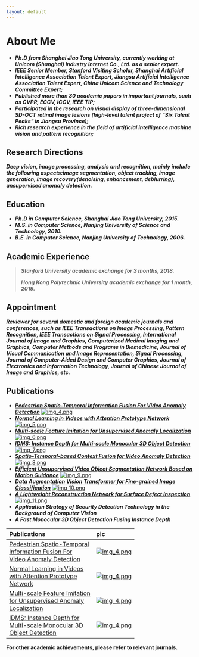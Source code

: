 ```yaml
---
layout: default
---
```


# About Me

* ***Ph.D from Shanghai Jiao Tong University, currently working at Unicom (Shanghai) Industry Internet Co., Ltd. as a
  senior expert.***
* ***IEEE Senior Member, Stanford Visiting Scholar, Shanghai Artificial Intelligence Association Talent Expert, Jiangsu
  Artificial Intelligence Association Talent Expert, China Unicom Science and Technology Committee Expert;***
* ***Published more than 30 academic papers in important journals, such as CVPR, ECCV, ICCV, IEEE TIP;***
* ***Participated in the research on visual display of three-dimensional SD-OCT retinal image lesions (high-level talent
  project of "Six Talent Peaks" in Jiangsu Province);***
* ***Rich research experience in the field of artificial intelligence machine vision and pattern recognition;***

## Research Directions

***Deep vision, image processing, analysis and recognition, mainly include the following aspects:image segmentation,
object tracking, image generation, image recovery(denoising, enhancement, deblurring), unsupervised anomaly
detection.***

## Education

* ***Ph.D in Computer Science, Shanghai Jiao Tong University, 2015.***
* ***M.S. in Computer Science, Nanjing University of Science and Technology, 2010.***
* ***B.E. in Computer Science, Nanjing University of Technology, 2006.***

## Academic Experience

> ***Stanford University academic exchange for 3 months, 2018.***
>
> ***Hong Kong Polytechnic University academic exchange for 1 month, 2019.***

## Appointment

***Reviewer for several domestic and foreign academic journals and conferences, such as IEEE Transactions on Image
Processing,
Pattern Recognition, IEEE Transactions on Signal Processing, International Journal of Image and Graphics, Computerized
Medical Imaging and Graphics, Computer Methods and Programs in Biomedicine, Journal of Visual Communication and Image
Representation, Signal Processing, Journal of Computer-Aided Design and Computer Graphics, Journal of Electronics and
Information Technology, Journal of Chinese Journal of Image and Graphics, etc.***

## Publications

* ***[Pedestrian Spatio-Temporal Information Fusion For Video Anomaly Detection](https://arxiv.org/pdf/2211.10052.pdf)***
  [![img_4.png](img_4.png)](https://arxiv.org/pdf/2211.10052.pdf)
* ***[Normal Learning in Videos with Attention Prototype Network](https://arxiv.org/pdf/2108.11055.pdf)***
  [![img_5.png](img_5.png#pic_right)](https://arxiv.org/pdf/2108.11055.pdf)
* ***[Multi-scale Feature Imitation for Unsupervised Anomaly Localization](https://arxiv.org/pdf/2212.05786.pdf)***
  [![img_6.png](img_6.png)](https://arxiv.org/pdf/2212.05786.pdf)
* ***[IDMS: Instance Depth for Multi-scale Monocular 3D Object Detection](https://arxiv.org/pdf/2212.01528v1.pdf)***
  [![img_7.png](img_7.png)](https://arxiv.org/pdf/2212.01528v1.pdf)
* ***[Spatio-Temporal-based Context Fusion for Video Anomaly Detection](https://arxiv.org/pdf/2210.09572.pdf)***
  [![img_8.png](img_8.png)](https://arxiv.org/pdf/2210.09572.pdf)
* ***[Efficient Unsupervised Video Object Segmentation Network Based on Motion Guidance](https://arxiv.org/pdf/2211.05364.pdf)***
  [![img_9.png](img_9.png)](https://arxiv.org/pdf/2211.05364.pdf)
* ***[Data Augmentation Vision Transformer for Fine-grained Image Classification](https://arxiv.org/pdf/2211.12879.pdf)***
  [![img_10.png](img_10.png)](https://arxiv.org/pdf/2211.12879.pdf)
* ***[A Lightweight Reconstruction Network for Surface Defect Inspection](https://arxiv.org/pdf/2212.12878.pdf)***
  [![img_11.png](img_11.png)](https://arxiv.org/pdf/2212.12878.pdf)
* ***Application Strategy of Security Detection Technology in the Background of Computer Vision***
* ***A Fast Monocular 3D Object Detection Fusing Instance Depth***

| Publications                                                                                                                | pic                                                             |
|:----------------------------------------------------------------------------------------------------------------------------|:----------------------------------------------------------------|
| [Pedestrian Spatio-Temporal <br/>Information Fusion For <br/>Video Anomaly Detection](https://arxiv.org/pdf/2211.10052.pdf) | [![img_4.png](img_4.png)](https://arxiv.org/pdf/2211.10052.pdf) |
| [Normal Learning in Videos <br/>with Attention Prototype <br/>Network](https://arxiv.org/pdf/2108.11055.pdf)                | [![img_4.png](img_4.png)](https://arxiv.org/pdf/2211.10052.pdf) |
| [Multi-scale Feature Imitation<br/> for Unsupervised Anomaly<br/> Localization](https://arxiv.org/pdf/2212.05786.pdf)       | [![img_4.png](img_4.png)](https://arxiv.org/pdf/2211.10052.pdf) |
| [IDMS: Instance Depth for <br/>Multi-scale Monocular 3D <br/>Object Detection](https://arxiv.org/pdf/2212.01528v1.pdf)      | [![img_4.png](img_4.png)](https://arxiv.org/pdf/2211.10052.pdf) |

**For other academic achievements, please refer to relevant journals.**


